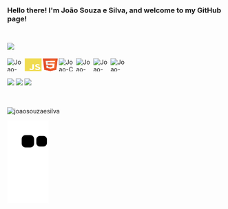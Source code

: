 ### Hello there! I'm João Souza e Silva, and welcome to my GitHub page!

##

<br>

<div align="left">
  <a href="https://github.com/JoaoSouzaeSilva">
  <img height="180em" src="https://github-readme-stats.vercel.app/api?username=JoaoSouzaeSilva&show_icons=true&theme=cobalt&include_all_commits=true&count_private=true"/>
</div>
  
  <div style="display: inline_block"><br>
  <img align="left" alt="Joao-Java" height="30" width="40" src="https://cdn.jsdelivr.net/gh/devicons/devicon/icons/java/java-original-wordmark.svg">
  <img align="left" alt="Joao-Js" height="30" width="40" src="https://raw.githubusercontent.com/devicons/devicon/master/icons/javascript/javascript-plain.svg">
  <img align="left" alt="Joao-HTML" height="30" width="40" src="https://raw.githubusercontent.com/devicons/devicon/master/icons/html5/html5-original.svg">
  <img align="left" alt="Joao-C" height="30" width="40" src="https://cdn.jsdelivr.net/gh/devicons/devicon/icons/c/c-original.svg">
  <img align="left" alt="Joao-Kotlin" height="30" width="40" src="https://cdn.jsdelivr.net/gh/devicons/devicon/icons/kotlin/kotlin-original.svg">
<img align="left" alt="Joao-react" height="30" width="40" src="https://cdn.jsdelivr.net/gh/devicons/devicon/icons/react/react-original.svg">
<img align="left" alt="Joao-gcp" height="30" width="40" src="https://cdn.jsdelivr.net/gh/devicons/devicon/icons/googlecloud/googlecloud-original.svg">
</div>
 
<br>                                                                                                                               
                                                                                                                                  
##
                                                                                                                                    
                                                                                                                                    
<div> 
 <a href="http://discordapp.com/users/Mambo#5711" target="_blank"><img src="https://img.shields.io/badge/Discord-7289DA?style=for-the-badge&logo=discord&logoColor=white" target="_blank"></a> 
  <a href = "mailto:joaosouzaesilva48@gmail.com"><img src="https://img.shields.io/badge/-Gmail-%23333?style=for-the-badge&logo=gmail&logoColor=white" target="_blank"></a>
  <a href="https://www.linkedin.com/in/joaosouzasilva" target="_blank"><img src="https://img.shields.io/badge/-LinkedIn-%230077B5?style=for-the-badge&logo=linkedin&logoColor=white" target="_blank"></a> 
  
  <br>
  <br>
  <br>
  
  <p align="left"> 
	<img src="https://komarev.com/ghpvc/?username=JoaoSouzaeSilva&label=Profile%20views&color=139cf3&style=plastic" alt="joaosouzaesilva" /> 
  </p>
  
   ![Snake animation](https://github.com/JoaoSouzaeSilva/JoaoSouzaeSilva/blob/output/github-contribution-grid-snake.svg)
</div>                                                                                                                                
